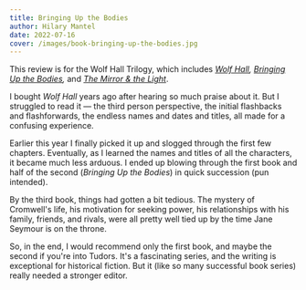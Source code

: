 ```yaml
---
title: Bringing Up the Bodies
author: Hilary Mantel
date: 2022-07-16
cover: /images/book-bringing-up-the-bodies.jpg
---
```

<div class="c--bg-highlight-1 l--pad-s l--rounded-corners">

This review is for the Wolf Hall Trilogy, which includes _[Wolf Hall](/reading/wolf-hall),_ _[Bringing Up the Bodies](/reading/bringing-up-the-bodies),_ and _[The Mirror & the Light](/reading/the-mirror-and-the-light)_.

</div>

I bought _Wolf Hall_ years ago after hearing so much praise about it. But I struggled to read it — the third person perspective, the initial flashbacks and flashforwards, the endless names and dates and titles, all made for a confusing experience.

Earlier this year I finally picked it up and slogged through the first few chapters. Eventually, as I learned the names and titles of all the characters, it became much less arduous. I ended up blowing through the first book and half of the second (_Bringing Up the Bodies_) in quick succession (pun intended).

By the third book, things had gotten a bit tedious. The mystery of Cromwell's life, his motivation for seeking power, his relationships with his family, friends, and rivals, were all pretty well tied up by the time Jane Seymour is on the throne.

So, in the end, I would recommend only the first book, and maybe the second if you're into Tudors. It's a fascinating series, and the writing is exceptional for historical fiction. But it (like so many successful book series) really needed a stronger editor.